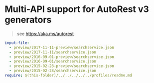 # Multi-API support for AutoRest v3 generators

> see https://aka.ms/autorest

``` yaml $(enable-multi-api)
input-file:
  - preview/2017-11-11-preview/searchservice.json
  - preview/2017-11-11/searchservice.json
  - preview/2016-09-01-preview/searchservice.json
  - preview/2016-09-01/searchservice.json
  - preview/2015-02-28-preview/searchservice.json
  - preview/2015-02-28/searchservice.json
require: $(this-folder)/../../../../../profiles/readme.md
```
